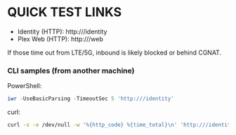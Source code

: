 # QUICK TEST LINKS

- Identity (HTTP): http:///identity
- Plex Web (HTTP): http:///web

If those time out from LTE/5G, inbound is likely blocked or behind CGNAT.

### CLI samples (from another machine)
PowerShell:
```powershell
iwr -UseBasicParsing -TimeoutSec 5 'http:///identity'
```
curl:
```bash
curl -s -o /dev/null -w '%{http_code} %{time_total}\n' 'http:///identity'
```
